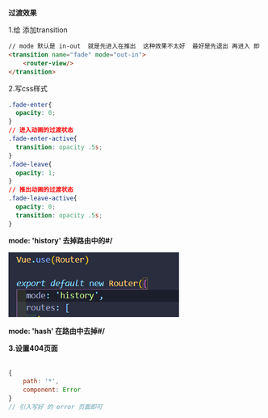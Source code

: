 

**过渡效果**

1.给<router-view/> 添加transition

```html
// mode 默认是 in-out  就是先进入在推出  这种效果不太好  最好是先退出 再进入 即 out-in
<transition name="fade" mode="out-in">
	<router-view/>
</transition>
```

2.写css样式

```css
.fade-enter{
  opacity: 0;
}
// 进入动画的过渡状态
.fade-enter-active{
  transition: opacity .5s;
}
.fade-leave{
  opacity: 1;
}
// 推出动画的过渡状态
.fade-leave-active{
  opacity: 0;
  transition: opacity .5s;
}
```

**mode: 'history' 去掉路由中的#/**

![image-20210803200302664](image-20210803200302664.png)

**mode: 'hash' 在路由中去掉#/**

**3.设置404页面**

```javascript

{
    path: '*',
    component: Error
}
// 引入写好 的 error 页面即可
```

